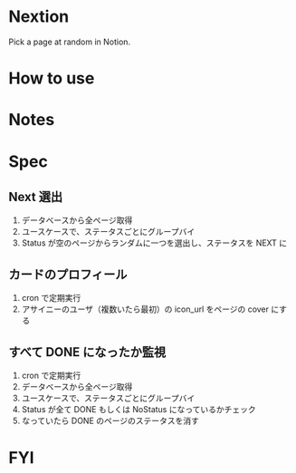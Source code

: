 # Nextion

Pick a page at random in Notion.

# How to use

# Notes

# Spec

## Next 選出

1. データベースから全ページ取得
2. ユースケースで、ステータスごとにグループバイ
3. Status が空のページからランダムに一つを選出し、ステータスを NEXT に

## カードのプロフィール

1. cron で定期実行
2. アサイニーのユーザ（複数いたら最初）の icon_url をページの cover にする

## すべて DONE になったか監視

1. cron で定期実行
2. データベースから全ページ取得
3. ユースケースで、ステータスごとにグループバイ
4. Status が全て DONE もしくは NoStatus になっているかチェック
5. なっていたら DONE のページのステータスを消す

# FYI
